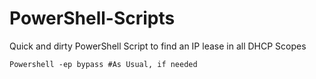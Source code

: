 # PowerShell-Scripts
Quick and dirty PowerShell Script to find an IP lease in all DHCP Scopes 

```
Powershell -ep bypass #As Usual, if needed

```
